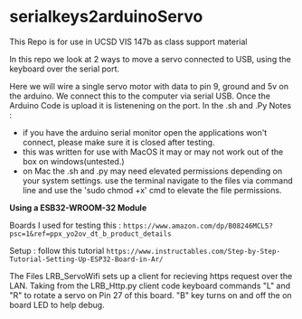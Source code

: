 # serialkeys2arduinoServo

This Repo is for use in UCSD VIS 147b as class support material

In this repo we look at 2 ways to move a servo connected to USB, using the keyboard over the serial port. 

Here we will wire a single servo motor with data to pin 9, ground and 5v on the arduino. 
We connect this to the computer via serial USB. 
Once the Arduino Code is upload it is listenening on the port. 
In the .sh and .Py
Notes : 
- if you have the arduino serial monitor open the applications won't connect, please make sure it is closed after testing.
- this was written for use with MacOS it may or may not work out of the box on windows(untested.)
- on Mac the .sh and .py may need elevated permissions depending on your system settings. use the terminal navigate to the files via command line and use the 'sudo chmod +x' cmd to elevate the file permissions. 

**Using a ESB32-WROOM-32 Module**

Boards I used for testing this : ```https://www.amazon.com/dp/B08246MCL5?psc=1&ref=ppx_yo2ov_dt_b_product_details```

Setup : follow this tutorial ```https://www.instructables.com/Step-by-Step-Tutorial-Setting-Up-ESP32-Board-in-Ar/```

The Files LRB_ServoWifi sets up a client for recieving https request over the LAN. Taking from the LRB_Http.py client code keyboard commands "L" and "R" to rotate a servo on Pin 27 of this board. 
"B" key turns on and off the on board LED to help debug. 

